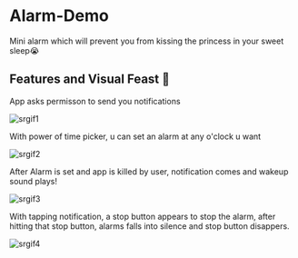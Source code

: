 # Alarm-Demo
Mini alarm which will prevent you from kissing the princess in your sweet sleep😭

## Features and Visual Feast 🐥

App asks permisson to send you notifications

![srgif1](https://github.com/mesutgdk/Alarm-Demo/assets/112901255/a0eb70dd-5076-4ff1-878d-090d01fe6ca2)

With power of time picker, u can set an alarm at any o'clock u want

![srgif2](https://github.com/mesutgdk/Alarm-Demo/assets/112901255/5e88c586-e7a5-4566-98ed-dda037532ffd)

After Alarm is set and app is killed by user, notification comes and wakeup sound plays!

![srgif3](https://github.com/mesutgdk/Alarm-Demo/assets/112901255/70f899e5-134f-446a-ac83-4e5214aa9455)

With tapping notification, a stop button appears to stop the alarm, after hitting that stop button, alarms falls into silence and stop button disappers.

![srgif4](https://github.com/mesutgdk/Alarm-Demo/assets/112901255/3a2f378c-9070-468b-af62-0d48051374d6)
